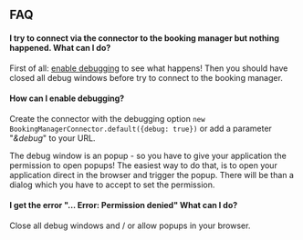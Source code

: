 ## FAQ

#### I try to connect via the connector to the booking manager but nothing happened. What can I do?

First of all: [enable debugging](#how-can-i-enable-debugging) to see what happens! 
Then you should have closed all debug windows before try to connect to the booking manager.


#### How can I enable debugging?

Create the connector with the debugging option `new BookingManagerConnector.default({debug: true})` 
or add a parameter "_&debug_" to your URL.

The debug window is an popup - so you have to give your application the permission to open popups!
The easiest way to do that, is to open your application direct in the browser and trigger the popup.
There will be than a dialog which you have to accept to set the permission.


#### I get the error "... Error: Permission denied" What can I do?

Close all debug windows and / or allow popups in your browser.
